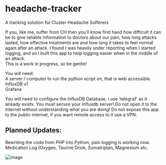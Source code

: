 # headache-tracker
A tracking solution for Cluster Headache Sufferers

If you, like me, suffer from CH then you'll know first hand how difficult it can be to give reliable information to doctors about our pain, how long attacks lasted, how effective treatments are and how long it takes to feel normal again after an attack. I found I was heavily under reporting when I started logging, and so I built this app to help logging easier when in the middle of an attack.<br /> 
This is a work in progress, so be gentle!

You will need:<br />
A server / computer to run the python script on, that is web accessible.<br />
InfluxDB v1<br />
Grafana<br />

You will need to configure the InfluxDB Database, i use 'telegraf' as it already exists.
You must secure your influxdb server! Do not open it to the internet without understanding what you are doing!
Do not expose this app to the public internet, if you want remote access to it use a VPN.

## Planned Updates:
Rewriting the code from PHP into Python, pain logging is working now.<br />
Medication Log (Oxygen, Taurine Drink, Sumatriptan, Magnesium etc.

![image](https://user-images.githubusercontent.com/7745805/235332290-121de31a-e84c-4e8e-af40-768782348316.png)
